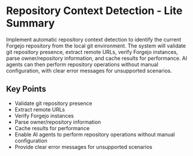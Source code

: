 # Repository Context Detection - Lite Summary

Implement automatic repository context detection to identify the current Forgejo repository from the local git environment. The system will validate git repository presence, extract remote URLs, verify Forgejo instances, parse owner/repository information, and cache results for performance. AI agents can then perform repository operations without manual configuration, with clear error messages for unsupported scenarios.

## Key Points
- Validate git repository presence
- Extract remote URLs
- Verify Forgejo instances
- Parse owner/repository information
- Cache results for performance
- Enable AI agents to perform repository operations without manual configuration
- Provide clear error messages for unsupported scenarios